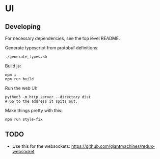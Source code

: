 # UI

## Developing
For necessary dependencies, see the top level README.

Generate typescript from protobuf definitions:
```
./generate_types.sh
```

Build js:
```
npm i
npm run build
```
Run the web UI:
```
python3 -m http.server --directory dist
# Go to the address it spits out.
```

Make things pretty with this:
```
npm run style-fix
```

## TODO
- Use this for the websockets: https://github.com/giantmachines/redux-websocket

